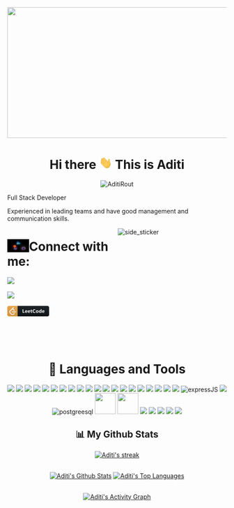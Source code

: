 <img src="https://media.giphy.com/media/8PEbUBEwxktyNeqVZ4/giphy.gif" width="1050" height="300" />
<h1 align="center">Hi there <img src="https://raw.githubusercontent.com/ABSphreak/ABSphreak/master/gifs/Hi.gif" width="30px"> This is Aditi</h1>
<p align="center"> <img src="https://komarev.com/ghpvc/?username=AditiRout&label=Profile%20views&color=0e75b6&style=flat" alt="AditiRout" /> </p>




<div>
<p>Full Stack Developer</p>
<p>Experienced in leading teams and have good management and communication skills.</p>

<img align="right" width=250px height=250px alt="side_sticker" src="https://media.giphy.com/media/paTz7UZbPfTZFRYnnB/giphy.gif" />

</div>



<div>




# <img align="left" src="https://github.com/AditiRout/UI-UX-designs/blob/master/Untitled_1.gif" width="50" height="30"/>Connect with me:
 
<p align="left">
<a href = "https://www.linkedin.com/in/aditi-rout-372525215 " target= "_blank"><img src="https://img.shields.io/badge/linkedin-%230077B5.svg?style=for-the-badge&logo=linkedin&logoColor=white"/></a>
<p align="left">
<a href ="https://github.com/AditiRout"><img src="https://img.shields.io/badge/github-%23121011.svg?style=for-the-badge&logo=github&logoColor=white"/></a>
<p align="left">
<a href ="https://leetcode.com/AditiRout/"><img src="https://github.com/AditiRout/AditiRout/blob/main/leetcode_button_icon_151892%20(1).png"/></a>

 </div>
<br>


</p>
<div align="center">
   <br>

<h1 align="center" margin-top="20px">🚀  Languages and Tools</h1>

<p align="center"> 

  
  <img src="https://img.icons8.com/color/48/000000/c-plus-plus-logo.png"/>
   
  <img src="https://img.icons8.com/color/48/000000/c-programming.png"/>
  <img src="https://img.icons8.com/color/48/000000/java-coffee-cup-logo--v2.png"/>
   <img src="https://img.icons8.com/color/48/000000/python--v1.png"/>
    <img src="https://img.icons8.com/fluency/48/000000/opencv.png"/>
   <img src="https://img.icons8.com/fluency/48/000000/github.png"/>
    <img src="https://img.icons8.com/color/48/000000/figma--v1.png"/>
    <img src="https://img.icons8.com/color/48/000000/kotlin.png"/>
   <img src="https://img.icons8.com/color/50/000000/html-5--v1.png"/>
<img src="https://img.icons8.com/color/48/000000/css3.png"/>
 <img src="https://img.icons8.com/color/48/000000/sass.png"/>
 <img src="https://img.icons8.com/color/48/undefined/bootstrap.png"/>
 <img src="https://img.icons8.com/color/48/000000/javascript--v1.png"/>
 <img src="https://img.icons8.com/color/48/000000/typescript.png"/>
  <img src="https://img.icons8.com/color/48/000000/nodejs.png"/>
 <img src="https://img.icons8.com/color/48/000000/mysql-logo.png"/>
 <img src="https://img.icons8.com/external-tal-revivo-shadow-tal-revivo/48/000000/external-mongodb-a-cross-platform-document-oriented-database-program-logo-shadow-tal-revivo.png"/>
 <img src="https://img.icons8.com/external-tal-revivo-color-tal-revivo/48/undefined/external-postman-is-the-only-complete-api-development-environment-logo-color-tal-revivo.png"/>
 <img src="https://img.icons8.com/color/48/undefined/react-native.png"/>
 <img src="https://img.icons8.com/color/48/000000/redux.png"/>
 
 
  <img alt="expressJS" title="Express.js" src="https://i.imgur.com/K0Fsh3w.png" height="50px" width="auto"  />
 <img src="https://img.icons8.com/color/48/000000/amazon-web-services.png"/>
<img width="48" height="48" src="https://img.icons8.com/color/48/postgreesql.png" alt="postgreesql"/>
 
  <img src="https://cdn.jsdelivr.net/gh/devicons/devicon/icons/npm/npm-original-wordmark.svg" width=48px height=48px />
  <img src="https://img.icons8.com/external-tal-revivo-color-tal-revivo/24/000000/external-twilio-is-a-cloud-communications-platform-as-a-service-company-logo-color-tal-revivo.png" width=48px height=48px/>
  <img src="https://img.icons8.com/color/48/000000/chakra-ui.png"/>
  <img src="https://img.icons8.com/color/48/000000/material-ui.png"/>
  <img src="https://img.icons8.com/color/48/000000/tailwindcss.png"/>
  <img src="https://img.icons8.com/fluency-systems-regular/48/000000/nextjs.png"/>
 <img src="https://user-images.githubusercontent.com/33158051/103466606-760a4000-4d14-11eb-9941-2f3d00371471.png" style="height:48px;">
 

          
          

</p>



  ## 📊  My Github Stats
 
  
  <p align="center">
    <a href="https://github.com/AditiRout/github-readme-streak-stats">
        <img title="🔥 Get streak stats for your profile at git.io/streak-stats" alt="Aditi's streak" src="https://github-readme-streak-stats.herokuapp.com/?user=AditiRout&theme=synthwave&hide_border=true&stroke=0000&background=0D1117"/>
    </a>
</p>

  <br/>
    <a href="https://github.com/AditiRout/github-readme-stats"><img alt="Aditi's Github Stats" src="https://github-readme-stats.vercel.app/api?username=AditiRout&show_icons=true&count_private=true&theme=synthwave&hide_border=true&bg_color=0D1117" /></a>
  <a href="https://github.com/AditiRout/github-readme-stats"><img alt="Aditi's Top Languages" src="https://github-readme-stats.vercel.app/api/top-langs/?username=AditiRout&langs_count=8&count_private=true&layout=compact&theme=synthwave&hide_border=true&bg_color=0D1117" /></a>
  <br/>
  <!--<b>Note:</b> Top languages is only a metric of the languages my public code consists of and doesn't reflect experience or skill level.
  <br/>-->
<br/>

<a href="https://github.com/AditiRout/github-readme-activity-graph"><img alt="Aditi's Activity Graph" src="https://activity-graph.herokuapp.com/graph?username=AditiRout&bg_color=0D1117&color=ef8539&line=E5289E&point=e2e9ec&hide_border=true" /></a> 

<br/>
<br/>
